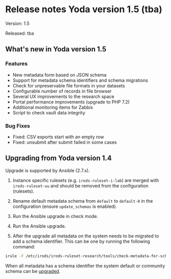 # Release notes Yoda version 1.5 (tba)

Version: 1.5

Released: tba

## What's new in Yoda version 1.5
### Features
- New metadata form based on JSON schema
- Support for metadata schema identifiers and schema migrations
- Check for unpreservable file formats in your datasets
- Configurable number of records in file browser
- Several UX improvements to the research space
- Portal performance improvements (upgrade to PHP 7.2)
- Additional monitoring items for Zabbix
- Script to check vault data integrity

### Bug Fixes
- Fixed: CSV exports start with an empty row
- Fixed: unsubmit after submit failed in some cases

## Upgrading from Yoda version 1.4
Upgrade is supported by Ansible (2.7.x).

1. Instance specific rulesets (e.g. `irods-ruleset-i-lab`) are merged with `irods-ruleset-uu` and should be removed from the configuration (rulesets).

2. Rename default metadata schema from `default` to `default-0` in the configuration (ensure `update_schemas` is enabled).

3. Run the Ansible upgrade in check mode.

4. Run the Ansible upgrade.

5. After the upgrade all metadata on the system needs to be migrated to add a schema identifier.
This can be one by running the following command:
```bash
irule -F /etc/irods/irods-ruleset-research/tools/check-metadata-for-schema-updates.r
```

When all metadata has a schema identifier the system default or community schema can be [upgraded](upgrading-metadata-schemas.md).

